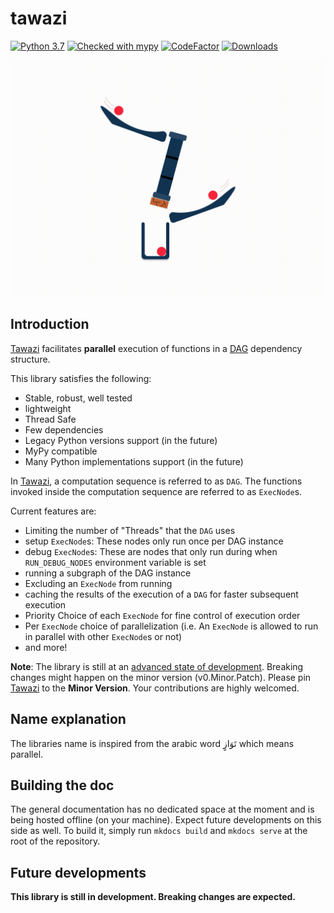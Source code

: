 # tawazi
<!--Python badges -->
[![Python 3.7](https://img.shields.io/badge/python-3.7%20|%203.8%20|%203.9%20|%203.10%20|%203.11-blue.svg)](https://www.python.org/)
[![Checked with mypy](http://www.mypy-lang.org/static/mypy_badge.svg)](http://mypy-lang.org/)
[![CodeFactor](https://www.codefactor.io/repository/github/mindee/tawazi/badge)](https://www.codefactor.io/repository/github/mindee/tawazi)
[![Downloads](https://img.shields.io/pypi/dm/tawazi)](https://pypi.org/project/tawazi/)

<!--Tawazi Badge-->
![Tawazi GIF](documentation/tawazi_GIF.gif)

## Introduction

<!-- TODO: put a link explaining what a DAG is-->

[Tawazi](https://pypi.org/project/tawazi/) facilitates **parallel** execution of functions in a [DAG](https://en.wikipedia.org/wiki/Directed_acyclic_graph) dependency structure.

This library satisfies the following:
* Stable, robust, well tested
* lightweight
* Thread Safe
* Few dependencies
* Legacy Python versions support (in the future)
* MyPy compatible
* Many Python implementations support (in the future)

In [Tawazi](https://pypi.org/project/tawazi/), a computation sequence is referred to as `DAG`. The functions invoked inside the computation sequence are referred to as `ExecNode`s.

Current features are:
* Limiting the number of "Threads" that the `DAG` uses
* setup `ExecNode`s: These nodes only run once per DAG instance
* debug `ExecNode`s: These are nodes that only run during when `RUN_DEBUG_NODES` environment variable is set
* running a subgraph of the DAG instance
* Excluding an `ExecNode` from running
* caching the results of the execution of a `DAG` for faster subsequent execution
* Priority Choice of each `ExecNode` for fine control of execution order
* Per `ExecNode` choice of parallelization (i.e. An `ExecNode` is allowed to run in parallel with other `ExecNode`s or not)
* and more!

**Note**: The library is still at an [advanced state of development](#future-developments). Breaking changes might happen on the minor version (v0.Minor.Patch). Please pin [Tawazi](https://pypi.org/project/tawazi/) to the __Minor Version__. Your contributions are highly welcomed.

## Name explanation
The libraries name is inspired from the arabic word تَوَازٍ which means parallel.

## Building the doc
The general documentation has no dedicated space at the moment and is being hosted offline (on your machine).
Expect future developments on this side as well. To build it, simply run `mkdocs build` and `mkdocs serve` at the root of the repository.

## Future developments
__This library is still in development. Breaking changes are expected.__
